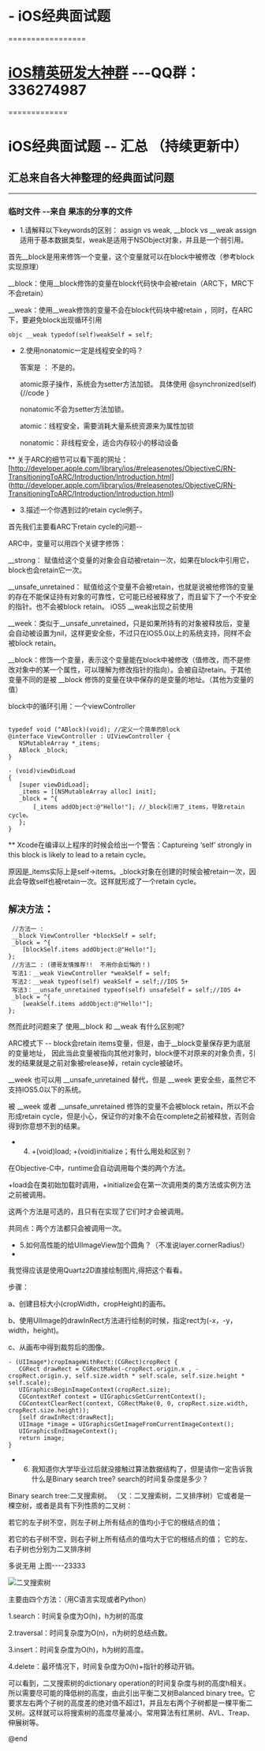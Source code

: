 # - iOS经典面试题
=================
# [iOS精英研发大神群](336274987@qq.com) ---QQ群：336274987    
=============
 # iOS经典面试题 -- 汇总 （持续更新中）

## 汇总来自各大神整理的经典面试问题
-----------------------------------

### 临时文件  --来自 果冻的分享的文件

* 1.请解释以下keywords的区别： assign vs weak, __block vs __weak
assign适用于基本数据类型，weak是适用于NSObject对象，并且是一个弱引用。

首先__block是用来修饰一个变量，这个变量就可以在block中被修改（参考block实现原理）

__block：使用__block修饰的变量在block代码快中会被retain（ARC下，MRC下不会retain）

__weak：使用__weak修饰的变量不会在block代码块中被retain ，同时，在ARC下，要避免block出现循环引用 

```
objc __weak typedof(self)weakSelf = self; 
```

* 2.使用nonatomic一定是线程安全的吗？

  答案是 ： 不是的。 

  atomic原子操作，系统会为setter方法加锁。 具体使用 @synchronized(self){//code } 

  nonatomic不会为setter方法加锁。 

  atomic：线程安全，需要消耗大量系统资源来为属性加锁 
  
  nonatomic：非线程安全，适合内存较小的移动设备

** 关于ARC的细节可以看下面的网址：[http://developer.apple.com/library/ios/#releasenotes/ObjectiveC/RN-TransitioningToARC/Introduction/Introduction.html]
(http://developer.apple.com/library/ios/#releasenotes/ObjectiveC/RN-TransitioningToARC/Introduction/Introduction.html)
* 3.描述一个你遇到过的retain cycle例子。
 
 首先我们主要看ARC下retain cycle的问题--

 ARC中，变量可以用四个关键字修饰：
 
__strong： 赋值给这个变量的对象会自动被retain一次，如果在block中引用它，block也会retain它一次。

__unsafe_unretained： 赋值给这个变量不会被retain，也就是说被他修饰的变量的存在不能保证持有对象的可靠性，它可能已经被释放了，而且留下了一个不安全的指针。也不会被block retain。 iOS5 __weak出现之前使用 

__week：类似于__unsafe_unretained，只是如果所持有的对象被释放后，变量会自动被设置为nil，这样更安全些，不过只在IOS5.0以上的系统支持，同样不会被block retain。

__block：修饰一个变量，表示这个变量能在block中被修改（值修改，而不是修改对象中的某一个属性，可以理解为修改指针的指向）。会被自动retain。于其他变量不同的是被 __block 修饰的变量在块中保存的是变量的地址。（其他为变量的值）

  block中的循环引用：一个viewController

 ```objc 
 
 typedef void (^ABlock)(void); //定义一个简单的Block
 @interface ViewController : UIViewController {
    NSMutableArray *_items;
    ABlock _block;
}

- (void)viewDidLoad
{
    [super viewDidLoad];
    _items = [[NSMutableArray alloc] init];
    _block = ^{
        [_items addObject:@"Hello!"]; //_block引用了_items，导致retain cycle。
    };
}
 ```
** Xcode在编译以上程序的时候会给出一个警告：Captureing ‘self’ strongly in this block is likely to lead to a retain cycle。

原因是_items实际上是self->items。_block对象在创建的时候会被retain一次，因此会导致self也被retain一次。这样就形成了一个retain cycle。

`解决方法`：
-----------
```objc
 //方法一 :
 __block ViewController *blockSelf = self;
 _block = ^{
    [blockSelf.items addObject:@"Hello!"];
};
 //方法二 : (德哥友情推荐!!  不用你会后悔的！)
 写法1：__weak ViewController *weakSelf = self; 
 写法2：__weak typeof(self) weakSelf = self;//IOS 5+    
 写法3：__unsafe_unretained typeof(self) unsafeSelf = self;//IOS 4+
 _block = ^{
    [weakSelf.items addObject:@"Hello!"];
};
```
 然而此时问题来了  使用__block 和 __weak 有什么区别呢?

ARC模式下 -- block会retain items变量，但是，由于__block变量保存更为底层的变量地址， 因此当此变量被指向其他对象时，block便不对原来的对象负责，引发的结果就是之前对象被release掉，retain cycle被破坏。

__week 也可以用 __unsafe_unretained 替代，但是 __week 更安全些，虽然它不支持IOS5.0以下的系统。

被 __week 或者 __unsafe_unretained 修饰的变量不会被block retain，所以不会形成retain cycle，但是小心，保证你的对象不会在complete之前被释放，否则会得到你意想不到的结果。

* 4. +(void)load;  +(void)initialize；有什么用处和区别？

在Objective-C中，runtime会自动调用每个类的两个方法。

+load会在类初始加载时调用，+initialize会在第一次调用类的类方法或实例方法之前被调用。

这两个方法是可选的，且只有在实现了它们时才会被调用。 

共同点：两个方法都只会被调用一次。


* 5.如何高性能的给UIImageView加个圆角？（不准说layer.cornerRadius!）
* 
我觉得应该是使用Quartz2D直接绘制图片,得把这个看看。 

步骤： 

 a、创建目标大小(cropWidth，cropHeight)的画布。
 
 b、使用UIImage的drawInRect方法进行绘制的时候，指定rect为(-x，-y，width，height)。
 
 c、从画布中得到裁剪后的图像。
 
```objc
- (UIImage*)cropImageWithRect:(CGRect)cropRect {     
   CGRect drawRect = CGRectMake(-cropRect.origin.x , -cropRect.origin.y, self.size.width * self.scale, self.size.height * self.scale);   
   UIGraphicsBeginImageContext(cropRect.size);   
   CGContextRef context = UIGraphicsGetCurrentContext();     
   CGContextClearRect(context, CGRectMake(0, 0, cropRect.size.width, cropRect.size.height));    
   [self drawInRect:drawRect];     
   UIImage *image = UIGraphicsGetImageFromCurrentImageContext();   
   UIGraphicsEndImageContext();   
   return image; 
} 
``` 

* 6. 我知道你大学毕业过后就没接触过算法数据结构了，但是请你一定告诉我什么是Binary search tree? search的时间复杂度是多少？

Binary search tree:二叉搜索树。 （又：二叉搜索树，二叉排序树）它或者是一棵空树，或者是具有下列性质的二叉树：

若它的左子树不空，则左子树上所有结点的值均小于它的根结点的值；

若它的右子树不空，则右子树上所有结点的值均大于它的根结点的值； 它的左、右子树也分别为二叉排序树

多说无用  上图----23333 

![二叉搜索树](http://c.hiphotos.baidu.com/baike/c0%3Dbaike80%2C5%2C5%2C80%2C26/sign=79dcefded70735fa85fd46ebff3864d6/8644ebf81a4c510f0b3dafdf6359252dd52aa57e.jpg "二叉搜索树")


主要由四个方法：（用C语言实现或者Python）

1.search：时间复杂度为O(h)，h为树的高度

2.traversal：时间复杂度为O(n)，n为树的总结点数。

3.insert：时间复杂度为O(h)，h为树的高度。

4.delete：最坏情况下，时间复杂度为O(h)+指针的移动开销。

可以看到，二叉搜索树的dictionary operation的时间复杂度与树的高度h相关。所以需要尽可能的降低树的高度，由此引出平衡二叉树Balanced binary tree。它要求左右两个子树的高度差的绝对值不超过1，并且左右两个子树都是一棵平衡二叉树。这样就可以将搜索树的高度尽量减小。常用算法有红黑树、AVL、Treap、伸展树等。

@end

